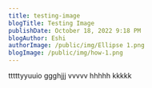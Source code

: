 ```yaml
---
title: testing-image
blogTitle: Testing Image
publishDate: October 18, 2022 9:18 PM
blogAuthor: Eshi
authorImage: /public/img/Ellipse 1.png
blogImage: /public/img/how-1.png
---
```

t﻿ttttyyuuio
g﻿gghjjj
v﻿vvvv
h﻿hhhh
k﻿kkkk

